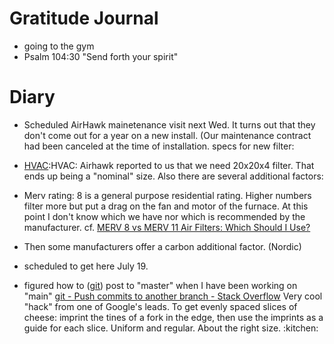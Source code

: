# Gratitude Journal 

- going to the gym
- Psalm 104:30 "Send forth your spirit"

# Diary 

- Scheduled AirHawk mainetenance visit next Wed. It turns out that they don't come out for a year on a new install. (Our maintenance contract had been canceled at the time of installation. specs for new filter:

- [HVAC](/HVAC.md):HVAC: Airhawk reported to us that we need 20x20x4 filter. That ends up being a "nominal" size. Also there are several additional factors:
- Merv rating: 8 is a general purpose residential rating. Higher numbers filter more but put a drag on the fan and motor of the furnace. At this point I don't know which we have nor which is recommended by the manufacturer. cf. [MERV 8 vs MERV 11 Air Filters: Which Should I Use?](https://filterbuy.com/resources/across-the-nation/merv-8-vs-merv-11/#:~:text=A%20MERV%208%20filter%20is,with%20allergies%20or%20respiratory%20issues. "MERV 8 vs MERV 11 Air Filters: Which Should I Use?")
- Then some manufacturers offer a carbon additional factor. (Nordic) 
- scheduled to get here July 19.

- figured how to ([git](/git.md)) post to "master" when I have been working on "main"
[git - Push commits to another branch - Stack Overflow](https://stackoverflow.com/questions/13897717/push-commits-to-another-branch "git - Push commits to another branch - Stack Overflow")
Very cool "hack" from one of Google's leads. To get evenly spaced slices of cheese: imprint the tines of a fork in the edge, then use the imprints as a guide for each slice. Uniform and regular. About the right size. :kitchen:
